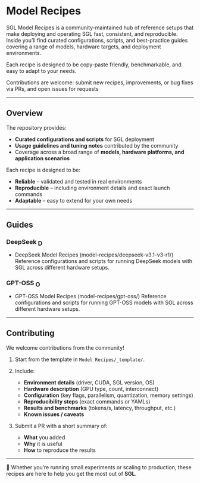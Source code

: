 # Model Recipes

SGL Model Recipes is a community-maintained hub of reference setups that make deploying and operating SGL fast, consistent, and reproducible. Inside you’ll find curated configurations, scripts, and best-practice guides covering a range of models, hardware targets, and deployment environments. 

Each recipe is designed to be copy-paste friendly, benchmarkable, and easy to adapt to your needs. 

Contributions are welcome: submit new recipes, improvements, or bug fixes via PRs, and open issues for requests

---

## Overview

The repository provides:

- **Curated configurations and scripts** for SGL deployment  
- **Usage guidelines and tuning notes** contributed by the community  
- Coverage across a broad range of **models, hardware platforms, and application scenarios**  

Each recipe is designed to be:

- **Reliable** – validated and tested in real environments  
- **Reproducible** – including environment details and exact launch commands  
- **Adaptable** – easy to extend for your own needs  

---

## Guides

### DeepSeek <img src="https://avatars.githubusercontent.com/u/148330874?s=200&v=4" alt="DeepSeek" width="16" height="16" style="vertical-align:middle;">

- DeepSeek Model Recipes (model-recipes/deepseek-v3.1-v3-r1/)
  Reference configurations and scripts for running DeepSeek models with SGL across different hardware setups.  

### GPT-OSS <img src="https://avatars.githubusercontent.com/u/14957082?v=4" alt="OpenAI" width="16" height="16" style="vertical-align:middle;">

- GPT-OSS Model Recipes (model-recipes/gpt-oss/)
  Reference configurations and scripts for running GPT-OSS models with SGL across different hardware setups.
  
---

## Contributing

We welcome contributions from the community!  

1. Start from the template in `Model Recipes/_template/`.  
2. Include:  
   - **Environment details** (driver, CUDA, SGL version, OS)  
   - **Hardware description** (GPU type, count, interconnect)  
   - **Configuration** (key flags, parallelism, quantization, memory settings)  
   - **Reproducibility steps** (exact commands or YAMLs)  
   - **Results and benchmarks** (tokens/s, latency, throughput, etc.)  
   - **Known issues / caveats**  

3. Submit a PR with a short summary of:  
   - **What** you added  
   - **Why** it is useful  
   - **How** to reproduce the results 

---

🚀 Whether you’re running small experiments or scaling to production, these recipes are here to help you get the most out of **SGL**.
